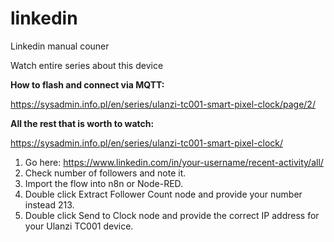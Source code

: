 # linkedin
Linkedin manual couner

Watch entire series about this device

**How to flash and connect via MQTT:**

https://sysadmin.info.pl/en/series/ulanzi-tc001-smart-pixel-clock/page/2/


**All the rest that is worth to watch:**

https://sysadmin.info.pl/en/series/ulanzi-tc001-smart-pixel-clock/

1. Go here: https://www.linkedin.com/in/your-username/recent-activity/all/
2. Check number of followers and note it.
3. Import the flow into n8n or Node-RED.
4. Double click Extract Follower Count node and provide your number instead 213.
5. Double click Send to Clock node and provide the correct IP address for your Ulanzi TC001 device.
